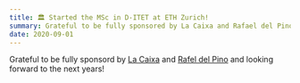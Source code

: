 ```yaml
---
title: 🏛️ Started the MSc in D-ITET at ETH Zurich!
summary: Grateful to be fully sponsored by La Caixa and Rafael del Pino Excellence Fellowships!
date: 2020-09-01
---
```

Grateful to be fully sponsord by [La Caixa](https://becarios.fundacionlacaixa.org/en/sonia-laguna-cillero-B005184) and [Rafel del Pino](https://bfrdelpino.com/) and looking forward to the next years!